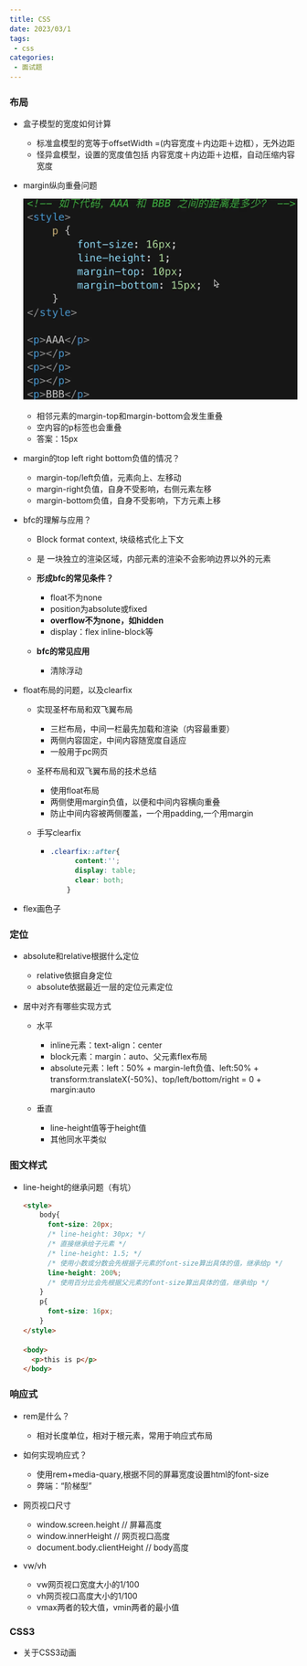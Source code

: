 ```yaml
---
title: CSS
date: 2023/03/1
tags:
 - css
categories:
 - 面试题  
---
```


### 布局

+ 盒子模型的宽度如何计算

  + 标准盒模型的宽等于offsetWidth =(内容宽度＋内边距＋边框），无外边距
  + 怪异盒模型，设置的宽度值包括 内容宽度＋内边距＋边框，自动压缩内容宽度

+ margin纵向重叠问题

  ![image-20230301172340172](/image-20230301172340172.png)

  + 相邻元素的margin-top和margin-bottom会发生重叠
  + 空内容的p标签也会重叠
  + 答案：15px

+ margin的top left right bottom负值的情况？

  + margin-top/left负值，元素向上、左移动
  + margin-right负值，自身不受影响，右侧元素左移
  + margin-bottom负值，自身不受影响，下方元素上移

+ bfc的理解与应用？

  + Block format context,  块级格式化上下文
  + 是 一块独立的渲染区域，内部元素的渲染不会影响边界以外的元素
  + **形成bfc的常见条件？**
    + float不为none
    + position为absolute或fixed
    + **overflow不为none，如hidden**
    + display：flex inline-block等

  + **bfc的常见应用**
    + 清除浮动 

+ float布局的问题，以及clearfix

  + 实现圣杯布局和双飞翼布局

    + 三栏布局，中间一栏最先加载和渲染（内容最重要）
    + 两侧内容固定，中间内容随宽度自适应
    + 一般用于pc网页 

  + 圣杯布局和双飞翼布局的技术总结

    + 使用float布局
    + 两侧使用margin负值，以便和中间内容横向重叠
    + 防止中间内容被两侧覆盖，一个用padding,一个用margin

  + 手写clearfix 

    + ```css
      .clearfix::after{
            content:'';
            display: table;
            clear: both;
          }
      ```

      

+ flex画色子  



### 定位

+ absolute和relative根据什么定位
  + relative依据自身定位
  + absolute依据最近一层的定位元素定位

+ 居中对齐有哪些实现方式
  + 水平
    + inline元素：text-align：center
    + block元素：margin：auto、父元素flex布局
    + absolute元素：left：50% + margin-left负值、left:50% + transform:translateX(-50%)、top/left/bottom/right = 0 + margin:auto

  + 垂直
    + line-height值等于height值
    + 其他同水平类似


### 图文样式

+ line-height的继承问题（有坑）

  ```html
  <style>
      body{
        font-size: 20px;
        /* line-height: 30px; */
        /* 直接继承给子元素 */
        /* line-height: 1.5; */
        /* 使用小数或分数会先根据子元素的font-size算出具体的值，继承给p */
        line-height: 200%;
        /* 使用百分比会先根据父元素的font-size算出具体的值，继承给p */
      }
      p{
        font-size: 16px;
      }
  </style>
  
  <body>
    <p>this is p</p>
  </body>
  ```

  

### 响应式

+ rem是什么？
  + 相对长度单位，相对于根元素，常用于响应式布局

+ 如何实现响应式？
  + 使用rem+media-quary,根据不同的屏幕宽度设置html的font-size
  + 弊端：“阶梯型”

+ 网页视口尺寸
  + window.screen.height  // 屏幕高度
  + window.innerHeight  // 网页视口高度
  + document.body.clientHeight // body高度

+ vw/vh
  + vw网页视口宽度大小的1/100
  + vh网页视口高度大小的1/100
  + vmax两者的较大值，vmin两者的最小值


### CSS3

+ 关于CSS3动画